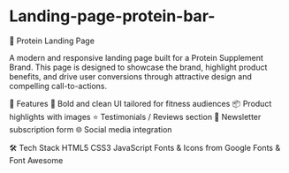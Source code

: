 # Landing-page-protein-bar-
🥩 Protein Landing Page

A modern and responsive landing page built for a Protein Supplement Brand. This page is designed to showcase the brand, highlight product benefits, and drive user conversions through attractive design and compelling call-to-actions.

📌 Features
💪 Bold and clean UI tailored for fitness audiences
📦 Product highlights with images
⭐ Testimonials / Reviews section
📧 Newsletter subscription form
🌐 Social media integration

🛠️ Tech Stack
HTML5
CSS3
JavaScript
Fonts & Icons from Google Fonts & Font Awesome
